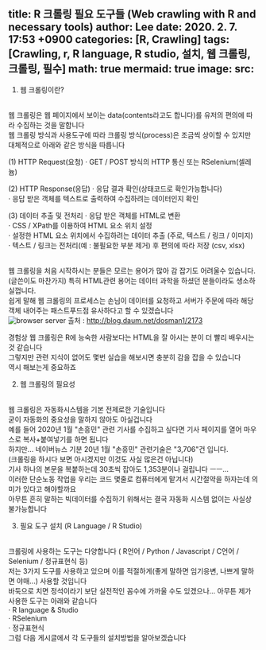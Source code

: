 title: R 크롤링 필요 도구들 (Web crawling with R and necessary tools)
author: Lee
date: 2020. 2. 7. 17:53 +0900
categories: [R, Crawling]
tags: [Crawling, r, R language, R studio, 설치, 웹 크롤링, 크롤링, 필수]
math: true
mermaid: true
image:
  src: 
---
1. 웹 크롤링이란?
<br>
웹 크롤링은 웹 페이지에서 보이는 data(contents라고도 합니다)를 유저의 편의에 따라 수집하는 것을 말합니다
<br>
웹 크롤링 방식과 사용도구에 따라 크롤링 방식(process)은 조금씩 상이할 수 있지만 대체적으로 아래와 같은 방식을 따릅니다

<br>

(1) HTTP Request(요청)
· GET / POST 방식의 HTTP 통신 또는 RSelenium(셀레늄)
<br>

(2) HTTP Response(응답)
· 응답 결과 확인(상태코드로 확인가능합니다)
<br>
· 응답 받은 객체를 텍스트로 출력하여 수집하려는 데이터인지 확인
<br>

(3) 데이터 추출 및 전처리
· 응답 받은 객체를 HTML로 변환
<br>
· CSS / XPath를 이용하여 HTML 요소 위치 설정
<br>
· 설정한 HTML 요소 위치에서 수집하려는 데이터 추출 (주로, 텍스트 / 링크 / 이미지)
<br>
· 텍스트 / 링크는 전처리(예 : 불필요한 부분 제거) 후 편의에 따라 저장 (csv, xlsx)
<br>
<br>

웹 크롤링을 처음 시작하시는 분들은 모르는 용어가 많아 감 잡기도 어려울수 있습니다.
<br>
(글쓴이도 마찬가지) 특히 HTML관련 용어는 데이터 과학을 하셨던 분들이라도 생소하실껍니다.
<br>
쉽게 말해 웹 크롤링의 프로세스는 손님이 데이터를 요청하고 서버가 주문에 따라 해당 객체 내어주는 패스트푸드점 유사하다고 할 수 있겠습니다
<br>
![browser server](https://img1.daumcdn.net/thumb/R1280x0/?scode=mtistory2&fname=https%3A%2F%2Fblog.kakaocdn.net%2Fdn%2FcjgvOX%2FbtqBNMmjOPV%2FNoNtOI6vYXvmRwiiGmTPs1%2Fimg.png)
출처 : http://blog.daum.net/dosman1/2173


경험상 웹 크롤링은 R에 능숙한 사람보다는 HTML을 잘 아시는 분이 더 빨리 배우시는 것 같습니다
<br>
그렇지만 관련 지식이 없어도 몇번 실습을 해보시면 충분히 감을 잡을 수 있습니다
<br>
역시 해보는게 중요하죠
<br>


2. 웹 크롤링의 필요성
<br>
웹 크롤링은 자동화시스템을 기본 전제로한 기술입니다
<br>
굳이 자동화의 중요성을 말하지 않아도 아실겁니다
<br>
예를 들어 2020년 1월 "손흥민" 관련 기사를 수집하고 싶다면 기사 페이지를 열어 마우스로 복사+붙여넣기를 하면 됩니다
<br>
하지만... 네이버뉴스 기분 20년 1월 "손흥민" 관련기술은 "3,706"건 입니다.
<br>
(크롤링을 하시다 보면 아시겠지만 이것도 사실 많은건 아닙니다)
<br>
기사 하나의 본문을 복붙하는데 30초씩 잡아도 1,353분이나 걸립니다 ㅡㅡ...
<br>
이러한 단순노동 작업을 우리는 코드 몇줄로 컴퓨터에게 맡겨서 시간절약을 하자는데 의미가 있다고 해야할까요
<br>
아무튼 흔히 말하는 빅데이터를 수집하기 위해서는 결국 자동화 시스템 없이는 사실상 불가능합니다 

<br>

3. 필요 도구 설치 (R Language / R Studio)
<br>
크롤링에 사용하는 도구는 다양합니다 ( R언어 / Python / Javascript / C언어 / Selenium / 정규표현식 등)
<br>
저는 3가지 도구를 사용하고 있으며 이를 적절하게(좋게 말하면 임기응변, 나쁘게 말하면 야매...) 사용할 것입니다
<br>
바둑으로 치면 정석이라기 보단 실전적인 꼼수에 가까울 수도 있겠으나... 아무튼 제가 사용한 도구는 아래와 같습니다
<br>
· R language & Studio
<br>
· RSelenium
<br>
· 정규표현식
<br>
그럼 다음 게시글에서 각 도구들의 설치방법을 알아보겠습니다

<br>

